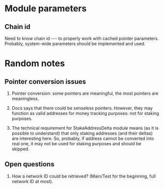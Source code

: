 Module parameters
=================

Chain id
--------

Need to know chain id --- to properly work with cached pointer parameters.
Probably, system-wide parameters should be implemented and used.

Random notes
============

Pointer conversion issues
-------------------------

1. Pointer conversion: some pointers are meaningful, the most pointers are meaningless.

2. Docs says that there could be senseless pointers. However, they may function as
valid addresses for money tracking purposes: not for staking purposes.

3. The technical requirement for StakeAddressDelta module means (as it is possible to
understand) that only staking addresses (and their deltas) are interesting here. So,
probably, if address cannot be converted into real one, it may not be used for staking
purposes and should be skipped.

Open questions
--------------

1. How a network ID could be retrieved? (Main/Test for the beginning, full network ID 
at most).
